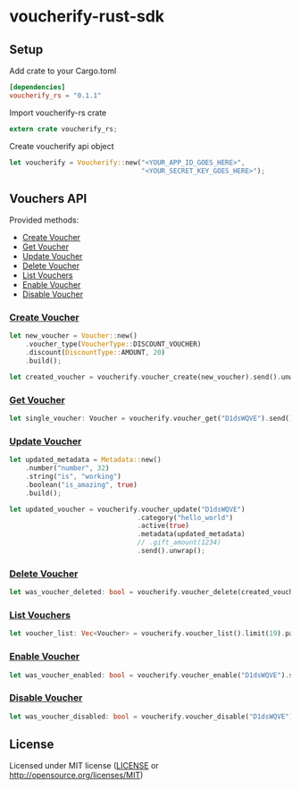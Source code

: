 # voucherify-rust-sdk

## Setup

Add crate to your Cargo.toml
``` toml
[dependencies]
voucherify_rs = "0.1.1"
```

Import voucherify-rs crate

``` rust
extern crate voucherify_rs;
```

Create voucherify api object

``` rust
let voucherify = Voucherify::new("<YOUR_APP_ID_GOES_HERE>",
                                 "<YOUR_SECRET_KEY_GOES_HERE>");
```

## Vouchers API

Provided methods:
- [Create Voucher](#create-voucher)
- [Get Voucher](#get-voucher)
- [Update Voucher](#update-voucher)
- [Delete Voucher](#delete-voucher)
- [List Vouchers](#list-vouchers)
- [Enable Voucher](#enable-voucher)
- [Disable Voucher](#disable-voucher)

### [Create Voucher]

``` rust
let new_voucher = Voucher::new()
    .voucher_type(VoucherType::DISCOUNT_VOUCHER)
    .discount(DiscountType::AMOUNT, 20)
    .build();

let created_voucher = voucherify.voucher_create(new_voucher).send().unwrap();
```

### [Get Voucher]

``` rust
let single_voucher: Voucher = voucherify.voucher_get("D1dsWQVE").send().unwrap();
```

### [Update Voucher]

``` rust
let updated_metadata = Metadata::new()
    .number("number", 32)
    .string("is", "working")
    .boolean("is_amazing", true)
    .build();

let updated_voucher = voucherify.voucher_update("D1dsWQVE")
                                .category("hello_world")
                                .active(true)
                                .metadata(updated_metadata)
                                // .gift_amount(1234)
                                .send().unwrap();
```

### [Delete Voucher]

``` rust
let was_voucher_deleted: bool = voucherify.voucher_delete(created_voucher_code.as_str()).send().unwrap();
```

### [List Vouchers]

``` rust
let voucher_list: Vec<Voucher> = voucherify.voucher_list().limit(19).page(1).send().unwrap();
```

### [Enable Voucher]

``` rust
let was_voucher_enabled: bool = voucherify.voucher_enable("D1dsWQVE").send().unwrap();
```

### [Disable Voucher]

``` rust
let was_voucher_disabled: bool = voucherify.voucher_disable("D1dsWQVE").send().unwrap();
```

## License

Licensed under MIT license ([LICENSE](LICENSE) or http://opensource.org/licenses/MIT)

[Create Voucher]: https://docs.voucherify.io/reference?utm_source=github&utm_medium=sdk&utm_campaign=acq#create-voucher
[Get Voucher]: https://docs.voucherify.io/reference?utm_source=github&utm_medium=sdk&utm_campaign=acq#vouchers-get
[Update Voucher]: https://docs.voucherify.io/reference?utm_source=github&utm_medium=sdk&utm_campaign=acq#update-voucher
[Delete Voucher]: https://docs.voucherify.io/reference?utm_source=github&utm_medium=sdk&utm_campaign=acq#delete-voucher
[List Vouchers]: https://docs.voucherify.io/reference?utm_source=github&utm_medium=sdk&utm_campaign=acq#list-vouchers
[Enable Voucher]: https://docs.voucherify.io/reference?utm_source=github&utm_medium=sdk&utm_campaign=acq#enable-voucher
[Disable Voucher]: https://docs.voucherify.io/reference?utm_source=github&utm_medium=sdk&utm_campaign=acq#disable-voucher
